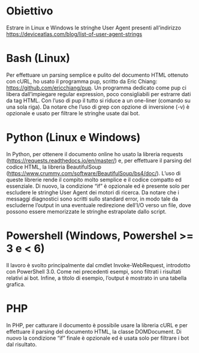# Obiettivo

Estrare in Linux e Windows le stringhe User Agent presenti all’indirizzo https://deviceatlas.com/blog/list-of-user-agent-strings

# Bash (Linux)

Per effettuare un parsing semplice e pulito del documento HTML ottenuto con cURL, ho usato il programma pup, scritto da Eric Chiang: https://github.com/ericchiang/pup. Un programma dedicato come pup ci libera dall’impiegare regular expression, poco consigliabili per estrarre dati da tag HTML. Con l’uso di pup il tutto si riduce a un one-liner (comando su una sola riga). Da notare che l’uso di grep con opzione di inversione (-v) è opzionale e usato per filtrare le stringhe usate dai bot.

# Python (Linux e Windows)

In Python, per ottenere il documento online ho usato la libreria requests (https://requests.readthedocs.io/en/master/) e, per effettuare il parsing del codice HTML, la libreria BeautifulSoup (https://www.crummy.com/software/BeautifulSoup/bs4/doc/). L’uso di queste librerie rende il compito molto semplice e il codice compatto ed essenziale. Di nuovo, la condizione “if” è opzionale ed è presente solo per escludere le stringhe User Agent dei motori di ricerca. Da notare che i messaggi diagnostici sono scritti sullo standard error, in modo tale da escluderne l’output in una eventuale redirezione dell’I/O verso un file, dove possono essere memorizzate le stringhe estrapolate dallo script.

# Powershell (Windows, Powershel >= 3 e < 6)

Il lavoro è svolto principalmente dal cmdlet Invoke-WebRequest, introdotto con PowerShell 3.0. Come nei precedenti esempi, sono filtrati i risultati relativi ai bot. Infine, a titolo di esempio, l’output è mostrato in una tabella grafica.

# PHP

In PHP, per catturare il documento è possibile usare la libreria cURL e per effettuare il parsing del documento HTML, la classe DOMDocument. Di nuovo la condizione “if” finale è opzionale ed è usata solo per filtrare i bot dal risultato.
